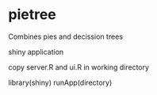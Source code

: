 # pietree
Combines pies and decission trees

shiny application

copy server.R and ui.R in working directory

library(shiny)
runApp(directory)

